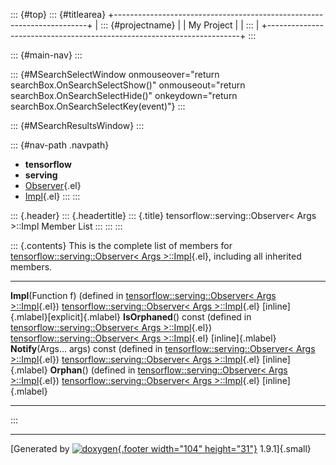 ::: {#top}
::: {#titlearea}
+-----------------------------------------------------------------------+
| ::: {#projectname}                                                    |
| My Project                                                            |
| :::                                                                   |
+-----------------------------------------------------------------------+
:::

::: {#main-nav}
:::

::: {#MSearchSelectWindow onmouseover="return searchBox.OnSearchSelectShow()" onmouseout="return searchBox.OnSearchSelectHide()" onkeydown="return searchBox.OnSearchSelectKey(event)"}
:::

::: {#MSearchResultsWindow}
:::

::: {#nav-path .navpath}
-   **tensorflow**
-   **serving**
-   [Observer](classtensorflow_1_1serving_1_1Observer.html){.el}
-   [Impl](classtensorflow_1_1serving_1_1Observer_1_1Impl.html){.el}
:::
:::

::: {.header}
::: {.headertitle}
::: {.title}
tensorflow::serving::Observer\< Args \>::Impl Member List
:::
:::
:::

::: {.contents}
This is the complete list of members for
[tensorflow::serving::Observer\< Args
\>::Impl](classtensorflow_1_1serving_1_1Observer_1_1Impl.html){.el},
including all inherited members.

  -------------------------------------------------------------------------------------------------------------------------------------------------------- ----------------------------------------------------------------------------------------------------------- --------------------------------------
  **Impl**(Function f) (defined in [tensorflow::serving::Observer\< Args \>::Impl](classtensorflow_1_1serving_1_1Observer_1_1Impl.html){.el})              [tensorflow::serving::Observer\< Args \>::Impl](classtensorflow_1_1serving_1_1Observer_1_1Impl.html){.el}   [inline]{.mlabel}[explicit]{.mlabel}
  **IsOrphaned**() const (defined in [tensorflow::serving::Observer\< Args \>::Impl](classtensorflow_1_1serving_1_1Observer_1_1Impl.html){.el})            [tensorflow::serving::Observer\< Args \>::Impl](classtensorflow_1_1serving_1_1Observer_1_1Impl.html){.el}   [inline]{.mlabel}
  **Notify**(Args\... args) const (defined in [tensorflow::serving::Observer\< Args \>::Impl](classtensorflow_1_1serving_1_1Observer_1_1Impl.html){.el})   [tensorflow::serving::Observer\< Args \>::Impl](classtensorflow_1_1serving_1_1Observer_1_1Impl.html){.el}   [inline]{.mlabel}
  **Orphan**() (defined in [tensorflow::serving::Observer\< Args \>::Impl](classtensorflow_1_1serving_1_1Observer_1_1Impl.html){.el})                      [tensorflow::serving::Observer\< Args \>::Impl](classtensorflow_1_1serving_1_1Observer_1_1Impl.html){.el}   [inline]{.mlabel}
  -------------------------------------------------------------------------------------------------------------------------------------------------------- ----------------------------------------------------------------------------------------------------------- --------------------------------------
:::

------------------------------------------------------------------------

[Generated by [![doxygen](doxygen.svg){.footer width="104"
height="31"}](https://www.doxygen.org/index.html) 1.9.1]{.small}

